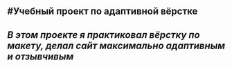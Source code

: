 #Учебный проект по адаптивной вёрстке
-----
*В этом проекте я практиковал вёрстку по макету, делал сайт максимально адаптивным и отзывчивым*
-----

